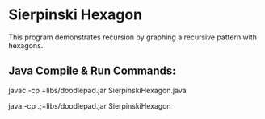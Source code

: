 # Sierpinski Hexagon
This program demonstrates recursion by graphing a recursive pattern with hexagons.


## Java Compile & Run Commands:
javac -cp +libs/doodlepad.jar SierpinskiHexagon.java

java -cp .;+libs/doodlepad.jar SierpinskiHexagon